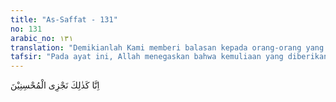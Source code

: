 ```yaml
---
title: "As-Saffat - 131"
no: 131
arabic_no: ١٣١
translation: "Demikianlah Kami memberi balasan kepada orang-orang yang berbuat baik."
tafsir: "Pada ayat ini, Allah menegaskan bahwa kemuliaan yang diberikan kepada Nabi Ilyas itu adalah karena kebajikan yang telah ia perbuat. Ia telah berjuang menegakkan agama tauhid dan meluruskan kembali jalan kehidupan yang ditempuh kaumnya, Bani Israil. Ia telah berdakwah dengan penuh pengorbanan secara tulus ikhlas. Kepentingannya bukan untuk dirinya, tetapi bagaimana supaya umatnya beriman dan berbuat baik dalam hidup mereka."
---
```

اِنَّا كَذٰلِكَ نَجْزِى الْمُحْسِنِيْنَ